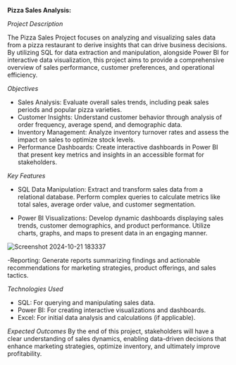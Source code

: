 **Pizza Sales Analysis:**

*Project Description*


The Pizza Sales Project focuses on analyzing and visualizing sales data from a pizza restaurant to derive insights that can drive business decisions. By utilizing SQL for data extraction and manipulation, alongside Power BI for interactive data visualization, this project aims to provide a comprehensive overview of sales performance, customer preferences, and operational efficiency.


*Objectives*

- Sales Analysis: Evaluate overall sales trends, including peak sales periods and popular pizza varieties.
- Customer Insights: Understand customer behavior through analysis of order frequency, average spend, and demographic data.
- Inventory Management: Analyze inventory turnover rates and assess the impact on sales to optimize stock levels.
- Performance Dashboards: Create interactive dashboards in Power BI that present key metrics and insights in an accessible format for stakeholders.


*Key Features*

- SQL Data Manipulation:
Extract and transform sales data from a relational database.
Perform complex queries to calculate metrics like total sales, average order value, and customer segmentation.

- Power BI Visualizations:
Develop dynamic dashboards displaying sales trends, customer demographics, and product performance.
Utilize charts, graphs, and maps to present data in an engaging manner.

![Screenshot 2024-10-21 183337](https://github.com/user-attachments/assets/3326f02f-f4a1-44c5-ae6f-72b7d66c1711)

-Reporting:
Generate reports summarizing findings and actionable recommendations for marketing strategies, product offerings, and sales tactics.


*Technologies Used*

- SQL: For querying and manipulating sales data.
- Power BI: For creating interactive visualizations and dashboards.
- Excel: For initial data analysis and calculations (if applicable).


*Expected Outcomes*
By the end of this project, stakeholders will have a clear understanding of sales dynamics, enabling data-driven decisions that enhance marketing strategies, optimize inventory, and ultimately improve profitability.








